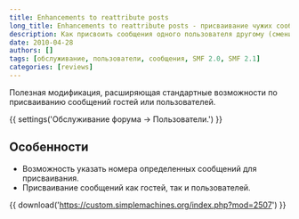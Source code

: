 ```yaml
---
title: Enhancements to reattribute posts
long_title: Enhancements to reattribute posts - присваивание чужих сообщений
description: Как присвоить сообщения одного пользователя другому (сменить автора).
date: 2010-04-28
authors: []
tags: [обслуживание, пользователи, сообщения, SMF 2.0, SMF 2.1]
categories: [reviews]
---
```


Полезная модификация, расширяющая стандартные возможности по присваиванию сообщений гостей или пользователей.

<!-- more -->

{{ settings('Обслуживание форума → Пользователи.') }}

## Особенности

* Возможность указать номера определенных сообщений для присваивания.
* Присваивание сообщений как гостей, так и пользователей.

{{ download('https://custom.simplemachines.org/index.php?mod=2507') }}
